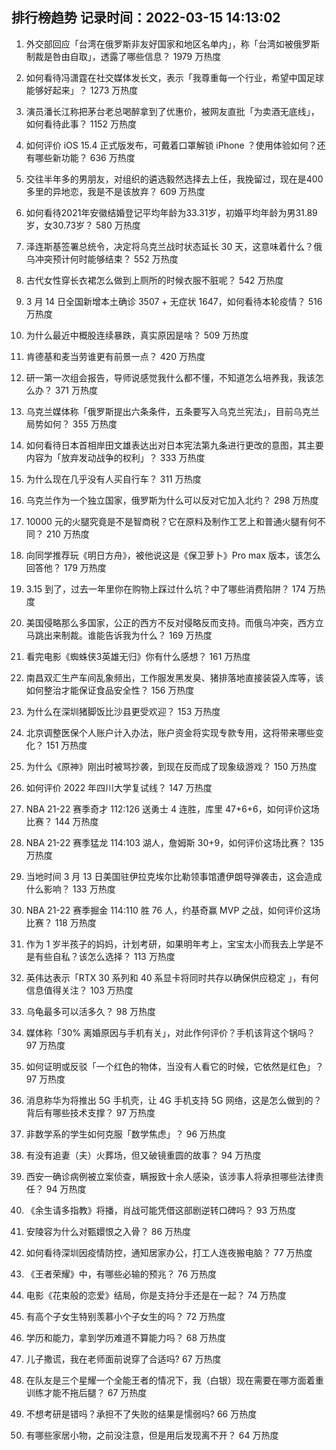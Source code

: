 
## 排行榜趋势 记录时间：2022-03-15 14:13:02
  
  1. 外交部回应「台湾在俄罗斯非友好国家和地区名单内」，称「台湾如被俄罗斯制裁是咎由自取」，透露了哪些信息？ 1979 万热度
    
  2. 如何看待冯潇霆在社交媒体发长文，表示「我尊重每一个行业，希望中国足球能够好起来」？ 1273 万热度
    
  3. 演员潘长江称把茅台老总喝醉拿到了优惠价，被网友直批「为卖酒无底线」，如何看待此事？ 1152 万热度
    
  4. 如何评价 iOS 15.4 正式版发布，可戴着口罩解锁 iPhone ？使用体验如何？还有哪些新功能？ 636 万热度
    
  5. 交往半年多的男朋友，对组织的遴选毅然选择去上任，我挽留过，现在是400多里的异地恋，我是不是该放弃？ 609 万热度
    
  6. 如何看待2021年安徽结婚登记平均年龄为33.31岁，初婚平均年龄为男31.89岁，女30.73岁？ 580 万热度
    
  7. 泽连斯基签署总统令，决定将乌克兰战时状态延长 30 天，这意味着什么？俄乌冲突预计何时能够结束？ 552 万热度
    
  8. 古代女性穿长衣裙怎么做到上厕所的时候衣服不脏呢？ 542 万热度
    
  9. 3 月 14 日全国新增本土确诊 3507 + 无症状 1647，如何看待本轮疫情？ 516 万热度
    
  10. 为什么最近中概股连续暴跌，真实原因是啥？ 509 万热度
    
  11. 肯德基和麦当劳谁更有前景一点？ 420 万热度
    
  12. 研一第一次组会报告，导师说感觉我什么都不懂，不知道怎么培养我，我该怎么办？ 371 万热度
    
  13. 乌克兰媒体称「俄罗斯提出六条条件，五条要写入乌克兰宪法」，目前乌克兰局势如何？ 355 万热度
    
  14. 如何看待日本首相岸田文雄表达出对日本宪法第九条进行更改的意图，其主要内容为「放弃发动战争的权利」？ 333 万热度
    
  15. 为什么现在几乎没有人买自行车？ 311 万热度
    
  16. 乌克兰作为一个独立国家，俄罗斯为什么可以反对它加入北约？ 298 万热度
    
  17. 10000 元的火腿究竟是不是智商税？它在原料及制作工艺上和普通火腿有何不同？ 210 万热度
    
  18. 向同学推荐玩《明日方舟》，被他说这是《保卫萝卜》Pro max 版本，该怎么回答他？ 179 万热度
    
  19. 3.15 到了，过去一年里你在购物上踩过什么坑？中了哪些消费陷阱？ 174 万热度
    
  20. 美国侵略那么多国家，公正的西方不反对侵略反而支持。而俄乌冲突，西方立马跳出来制裁。谁能告诉我为什么？ 169 万热度
    
  21. 看完电影《蜘蛛侠3英雄无归》你有什么感想？ 161 万热度
    
  22. 南昌双汇生产车间乱象频出，工作服发黑发臭、猪排落地直接装袋入库等，该如何整治才能保证食品安全性？ 156 万热度
    
  23. 为什么在深圳猪脚饭比沙县更受欢迎？ 153 万热度
    
  24. 北京调整医保个人账户计入办法，账户资金将实现专款专用，这将带来哪些变化？ 151 万热度
    
  25. 为什么《原神》刚出时被骂抄袭，到现在反而成了现象级游戏？ 150 万热度
    
  26. 如何评价 2022 年四川大学复试线？ 147 万热度
    
  27. NBA 21-22 赛季奇才 112:126 送勇士 4 连胜，库里 47+6+6，如何评价这场比赛？ 144 万热度
    
  28. NBA 21-22 赛季猛龙 114:103 湖人，詹姆斯 30+9，如何评价这场比赛？ 135 万热度
    
  29. 当地时间 3 月 13 日美国驻伊拉克埃尔比勒领事馆遭伊朗导弹袭击，这会造成什么影响？ 133 万热度
    
  30. NBA 21-22 赛季掘金 114:110 胜 76 人，约基奇赢 MVP 之战，如何评价这场比赛？ 118 万热度
    
  31. 作为 1 岁半孩子的妈妈，计划考研，如果明年考上，宝宝太小而我去上学是不是有些自私？该怎么选择？ 113 万热度
    
  32. 英伟达表示「RTX 30 系列和 40 系显卡将同时共存以确保供应稳定 」，有何信息值得关注？ 103 万热度
    
  33. 乌龟最多可以活多久？ 98 万热度
    
  34. 媒体称「30% 离婚原因与手机有关」，对此作何评价？手机该背这个锅吗？ 97 万热度
    
  35. 如何证明或反驳「一个红色的物体，当没有人看它的时候，它依然是红色」？ 97 万热度
    
  36. 消息称华为将推出 5G 手机壳，让 4G 手机支持 5G 网络，这是怎么做到的？背后有哪些技术支撑？ 97 万热度
    
  37. 非数学系的学生如何克服「数学焦虑」？ 96 万热度
    
  38. 有没有追妻（夫）火葬场，但又破镜重圆的故事？ 94 万热度
    
  39. 西安一确诊病例被立案侦查，瞒报致十余人感染，该涉事人将承担哪些法律责任？ 94 万热度
    
  40. 《余生请多指教》将播，肖战可能凭借这部剧逆转口碑吗？ 93 万热度
    
  41. 安陵容为什么对甄嬛恨之入骨？ 86 万热度
    
  42. 如何看待深圳因疫情防控，通知居家办公，打工人连夜搬电脑？ 77 万热度
    
  43. 《王者荣耀》中，有哪些必输的预兆？ 76 万热度
    
  44. 电影《花束般的恋爱》结局，你是支持分手还是在一起？ 74 万热度
    
  45. 有高个子女生特别羡慕小个子女生的吗？ 72 万热度
    
  46. 学历和能力，拿到学历难道不算能力吗？ 68 万热度
    
  47. 儿子撒谎，我在老师面前说穿了合适吗? 67 万热度
    
  48. 在队友是三个星耀一个全能王者的情况下，我（白银）现在需要在哪方面着重训练才能不拖后腿？ 67 万热度
    
  49. 不想考研是错吗？承担不了失败的结果是懦弱吗? 66 万热度
    
  50. 有哪些家居小物，之前没注意，但是用后发现离不开？ 64 万热度
    